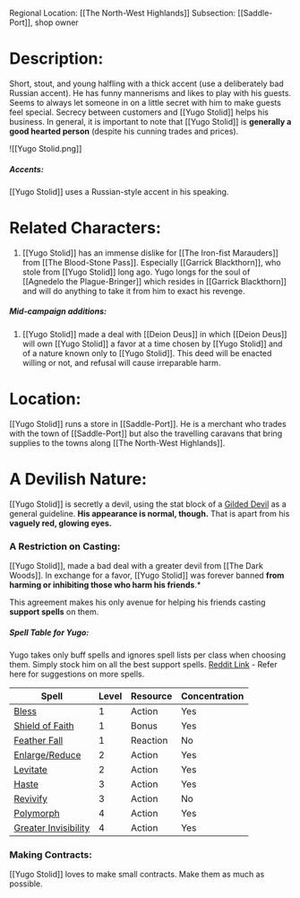 Regional Location: [[The North-West Highlands]]
Subsection: [[Saddle-Port]], shop owner
# Description:
Short, stout, and young halfling with a thick accent (use a deliberately bad Russian accent). He has funny mannerisms and likes to play with his guests. Seems to always let someone in on a little secret with him to make guests feel special. Secrecy between customers and [[Yugo Stolid]] helps his business. In general, it is important to note that [[Yugo Stolid]] is **generally a good hearted person** (despite his cunning trades and prices). 

![[Yugo Stolid.png]]

##### Accents:
[[Yugo Stolid]] uses a Russian-style accent in his speaking. 
# Related Characters:
1. [[Yugo Stolid]] has an immense dislike for [[The Iron-fist Marauders]] from [[The Blood-Stone Pass]]. Especially [[Garrick Blackthorn]], who stole from [[Yugo Stolid]] long ago. Yugo longs for the soul of [[Agnedelo the Plague-Bringer]] which resides in [[Garrick Blackthorn]] and will do anything to take it from him to exact his revenge. 
##### Mid-campaign additions:
1. [[Yugo Stolid]] made a deal with [[Deion Deus]] in which [[Deion Deus]] will own [[Yugo Stolid]] a favor at a time chosen by [[Yugo Stolid]] and of a nature known only to [[Yugo Stolid]]. This deed will be enacted willing or not, and refusal will cause irreparable harm. 
# Location:
[[Yugo Stolid]] runs a store in [[Saddle-Port]]. He is a merchant who trades with the town of [[Saddle-Port]] but also the travelling caravans that bring supplies to the towns along [[The North-West Highlands]]. 
# A Devilish Nature:
[[Yugo Stolid]] is secretly a devil, using the stat block of a [Gilded Devil](https://dr-eigenvalue.github.io/bestiary/creature/gilded-devil) as a general guideline. **His appearance is normal, though.** That is apart from his **vaguely red, glowing eyes.**
### A Restriction on Casting:
[[Yugo Stolid]], made a bad deal with a greater devil from [[The Dark Woods]]. In exchange for a favor, [[Yugo Stolid]] was forever banned **from harming or inhibiting those who harm his friends**.* 

This agreement makes his only avenue for helping his friends casting **support spells** on them. 
##### Spell Table for Yugo:
Yugo takes only buff spells and ignores spell lists per class when choosing them. Simply stock him on all the best support spells. [Reddit Link](https://www.reddit.com/r/3d6/comments/p5f5fi/best_buffs_of_each_level/) - Refer here for suggestions on more spells. 

| Spell                                                                                      | Level | Resource | Concentration |
| ------------------------------------------------------------------------------------------ | ----- | -------- | ------------- |
| [Bless](https://roll20.net/compendium/dnd5e/Bless#content)                                 | 1     | Action   | Yes           |
| [Shield of Faith](https://roll20.net/compendium/dnd5e/Shield%20of%20Faith#content)         | 1     | Bonus    | Yes           |
| [Feather Fall](https://roll20.net/compendium/dnd5e/Feather%20Fall#content)                 | 1     | Reaction | No            |
| [Enlarge/Reduce](https://roll20.net/compendium/dnd5e/Enlarge%20Reduce#content)             | 2     | Action   | Yes           |
| [Levitate](https://roll20.net/compendium/dnd5e/Levitate#content)                           | 2     | Action   | Yes           |
| [Haste](https://roll20.net/compendium/dnd5e/Haste#content)                                 | 3     | Action   | Yes           |
| [Revivify](https://roll20.net/compendium/dnd5e/Revivify#content)                           | 3     | Action   | No            |
| [Polymorph](https://roll20.net/compendium/dnd5e/Polymorph#content)                         | 4     | Action   | Yes           |
| [Greater Invisibility](https://roll20.net/compendium/dnd5e/Greater%20Invisibility#content) | 4     | Action   | Yes           |
### Making Contracts:
[[Yugo Stolid]] loves to make small contracts. Make them as much as possible. 